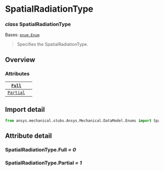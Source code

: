 <a id="spatialradiationtype"></a>

# SpatialRadiationType

<a id="SpatialRadiationType"></a>

### *class* SpatialRadiationType

Bases: [`enum.Enum`](https://docs.python.org/3/library/enum.html#enum.Enum)

> Specifies the SpatialRadiationType.

> <!-- !! processed by numpydoc !! -->

<a id="overview"></a>

## Overview

### Attributes

| [`Full`](#SpatialRadiationType.Full)       |    |
|--------------------------------------------|----|
| [`Partial`](#SpatialRadiationType.Partial) |    |

<a id="import-detail"></a>

## Import detail

```python
from ansys.mechanical.stubs.Ansys.Mechanical.DataModel.Enums import SpatialRadiationType
```

<a id="attribute-detail"></a>

## Attribute detail

<a id="SpatialRadiationType.Full"></a>

### SpatialRadiationType.Full *= 0*

<a id="SpatialRadiationType.Partial"></a>

### SpatialRadiationType.Partial *= 1*
